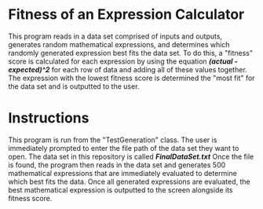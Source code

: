 # Fitness of an Expression Calculator
This program reads in a data set comprised of inputs and outputs, generates random mathematical expressions, and determines which randomly generated expression best fits the data set. To do this, a "fitness" score is calculated for each expression by using the equation ***(actual - expected)^2*** for each row of data and adding all of these values together. The expression with the lowest fitness score is determined the "most fit" for the data set and is outputted to the user.

# Instructions
This program is run from the "TestGeneration" class. The user is immediately prompted to enter the file path of the data set they want to open. The data set in this repository is called ***FinalDataSet.txt*** Once the file is found, the program then reads in the data set and generates 500 mathematical expressions that are immediately evaluated to determine which best fits the data. Once all generated expressions are evaluated, the best mathematical expression is outputted to the screen alongside its fitness score.
